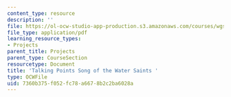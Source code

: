 ```yaml
---
content_type: resource
description: ''
file: https://ol-ocw-studio-app-production.s3.amazonaws.com/courses/wgs-s10-special-topics-in-women-gender-studies-seminar-latina-womens-voices-spring-2010/7360b375f052fc78a6678b2c2ba6028a_MITWGS_S10S10_tp_song.pdf
file_type: application/pdf
learning_resource_types:
- Projects
parent_title: Projects
parent_type: CourseSection
resourcetype: Document
title: 'Talking Points Song of the Water Saints '
type: OCWFile
uid: 7360b375-f052-fc78-a667-8b2c2ba6028a
---
```

